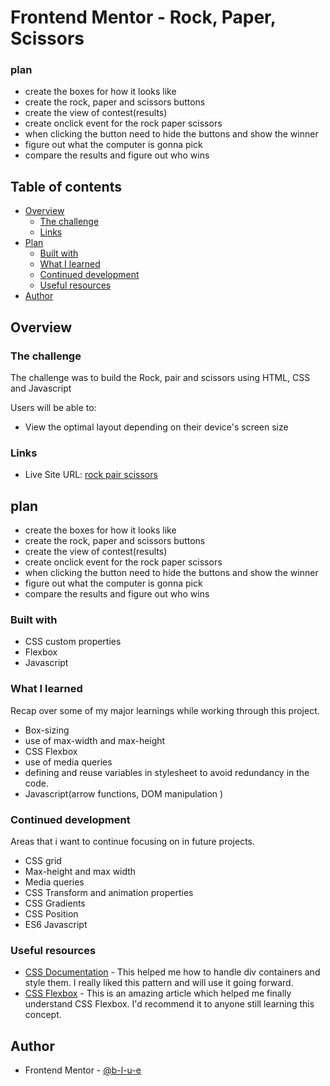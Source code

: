 # Frontend Mentor - Rock, Paper, Scissors


### plan

- create the boxes for how it looks like
- create the rock, paper and scissors buttons
- create the view of contest(results)
- create onclick event for the rock paper scissors
- when clicking the button need to hide the buttons and show the winner
- figure out what the computer is gonna pick
- compare the results and figure out who wins

## Table of contents

- [Overview](#overview)
  - [The challenge](#the-challenge)
  - [Links](#links)
- [Plan](#plan)
  - [Built with](#built-with)
  - [What I learned](#what-i-learned)
  - [Continued development](#continued-development)
  - [Useful resources](#useful-resources)
- [Author](#author)

## Overview

### The challenge

The challenge was to build the Rock, pair and scissors using HTML, CSS and Javascript

Users will be able to:

- View the optimal layout depending on their device's screen size

### Links

- Live Site URL: [rock pair scissors](https://stoic-lamarr-0af9b3.netlify.app)

## plan

- create the boxes for how it looks like
- create the rock, paper and scissors buttons
- create the view of contest(results)
- create onclick event for the rock paper scissors
- when clicking the button need to hide the buttons and show the winner
- figure out what the computer is gonna pick
- compare the results and figure out who wins

### Built with

- CSS custom properties
- Flexbox
- Javascript

### What I learned

Recap over some of my major learnings while working through this project.

- Box-sizing
- use of max-width and max-height
- CSS Flexbox
- use of media queries
- defining and reuse variables in stylesheet to avoid redundancy in the code.
- Javascript(arrow functions, DOM manipulation )

### Continued development

Areas that i want to continue focusing on in future projects.

- CSS grid
- Max-height and max width
- Media queries
- CSS Transform and animation properties
- CSS Gradients
- CSS Position
- ES6 Javascript

### Useful resources

- [CSS Documentation](https://www.w3schools.com/css/) - This helped me how to handle div containers and style them. I really liked this pattern and will use it going forward.
- [CSS Flexbox](https://css-tricks.com/snippets/css/a-guide-to-flexbox/) - This is an amazing article which helped me finally understand CSS Flexbox. I'd recommend it to anyone still learning this concept.

## Author

- Frontend Mentor - [@b-l-u-e](https://www.frontendmentor.io/profile/b-l-u-e)
